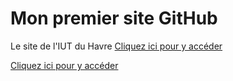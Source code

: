 # Mon premier site GitHub

Le site de l'IUT du Havre
[Cliquez ici pour y accéder](https://www-iut.univ-lehavre.fr)

[Cliquez ici pour y accéder](https://www-iut.univ-lehavre.fr)